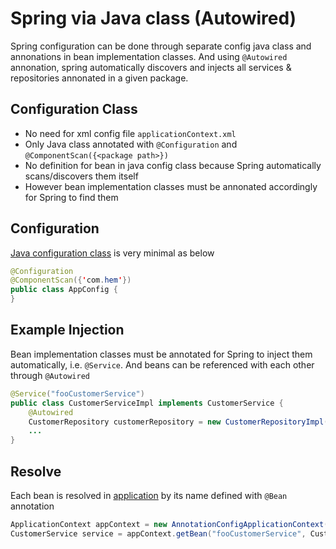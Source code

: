 # Spring via Java class (Autowired)
Spring configuration can be done through separate config java class and annonations in bean implementation classes. And using ``@Autowired`` annonation, spring automatically discovers and injects all services & repositories annonated in a given package.

## Configuration Class
- No need for xml config file ``applicationContext.xml``
- Only Java class annotated with ``@Configuration`` and ``@ComponentScan({<package path>})``
- No definition for bean in java config class because Spring automatically scans/discovers them itself
- However bean implementation classes must be annonated accordingly for Spring to find them

## Configuration
[Java configuration class](src/main/java/AppConfigAnno.java) is very minimal as below
```java
@Configuration
@ComponentScan({'com.hem'})
public class AppConfig {
}
```

## Example Injection
Bean implementation classes must be annotated for Spring to inject them automatically,  i.e. ``@Service``. And beans can be referenced with each other through ``@Autowired``
```java
@Service("fooCustomerService")
public class CustomerServiceImpl implements CustomerService {
    @Autowired
    CustomerRepository customerRepository = new CustomerRepositoryImpl();
    ...
}
```

## Resolve
Each bean is resolved in [application](src/main/java/Application.java) by its name defined with ``@Bean`` annotation
```java
ApplicationContext appContext = new AnnotationConfigApplicationContext(AppConfig.class);
CustomerService service = appContext.getBean("fooCustomerService", CustomerService.class);
```